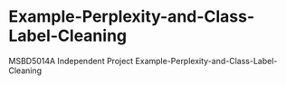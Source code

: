 # Example-Perplexity-and-Class-Label-Cleaning
MSBD5014A Independent Project Example-Perplexity-and-Class-Label-Cleaning
